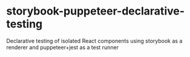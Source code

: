 # storybook-puppeteer-declarative-testing
Declarative testing of isolated React components using storybook as a renderer and puppeteer+jest as a test runner
